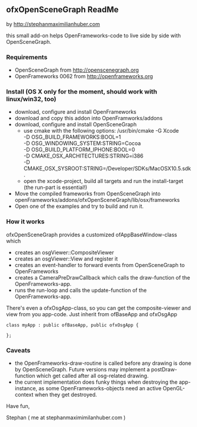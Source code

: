 ## ofxOpenSceneGraph ReadMe
by <http://stephanmaximilianhuber.com>

this small add-on helps OpenFrameworks-code to live side by side with OpenSceneGraph.

### Requirements

* OpenSceneGraph from <http://openscenegraph.org>
* OpenFrameworks 0062 from <http://openframeworks.org>

### Install (OS X only for the moment, should work with linux/win32, too)

* download, configure and install OpenFrameworks
* download and copy this addon into OpenFramworks/addons
* download, configure and install OpenSceneGraph
  * use cmake  with the following options:
         /usr/bin/cmake -G Xcode \
         -D OSG_BUILD_FRAMEWORKS:BOOL=1 \
         -D OSG_WINDOWING_SYSTEM:STRING=Cocoa \
         -D OSG_BUILD_PLATFORM_IPHONE:BOOL=0 \
         -D CMAKE_OSX_ARCHITECTURES:STRING=i386 \
         -D CMAKE_OSX_SYSROOT:STRING=/Developer/SDKs/MacOSX10.5.sdk .
  * open the xcode-project, build all targets and run the install-target (the run-part is essential!)
* Move the compiled frameworks from OpenSceneGraph into openFrameworks/addons/ofxOpenSceneGraph/lib/osx/frameworks
* Open one of the examples and try to build and run it.

### How it works

ofxOpenSceneGraph provides a customized ofAppBaseWindow-class which 

* creates an osgViewer::CompositeViewer
* creates an osgViewer::View and register it 
* creates an event-handler to forward events from OpenSceneGraph to OpenFrameworks
* creates a CameraPreDrawCallback which calls the draw-function of the OpenFrameworks-app.
* runs the run-loop and calls the update-function of the OpenFrameworks-app.

There's even a ofxOsgApp-class, so you can get the composite-viewer and view from you app-code. Just inherit from ofBaseApp and ofxOsgApp

    class myApp : public ofBaseApp, public ofxOsgApp {

    };

### Caveats

* the OpenFrameworks-draw-routine is called before any drawing is done by OpenSceneGraph. Future versions may implement a postDraw-function which get called after all osg-related drawing.
* the current implementation does funky things when destroying the app-instance, as some OpenFrameworks-objects need an active OpenGL-context when they get destroyed.


Have fun, 

Stephan ( me at stephanmaximimilanhuber.com )

